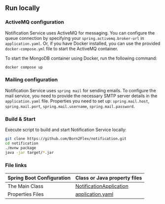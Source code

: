 ## Run locally

### ActiveMQ configuration

Notification Service uses ActiveMQ for messaging. You can configure the queue connection by specifying your `spring.activemq.broker-url` in `application.yaml`.
Or, if you have Docker installed, you can use the provided `docker-compose.yml` file to start the ActiveMQ container.

To start the MongoDB container using Docker, run the following command:
```bash
docker compose up
```

### Mailing configuration

Notification Service uses `spring mail` for sending emails. To configure the mail service, you need to provide the necessary SMTP 
server details in the `application.yaml` file. Properties you need to set up: `spring.mail.host`, `spring.mail.port`, 
`spring.mail.username`, `spring.mail.password`.

### Build & Start

Execute script to build and start Notification Service locally:
```bash
git clone https://github.com/Born2Flex/notification.git
cd notification
./mvnw package
java -jar target/*.jar
```

### File links
|Spring Boot Configuration | Class or Java property files                                                                         |
|--------------------------|------------------------------------------------------------------------------------------------------|
|The Main Class | [NotificationApplication](src/main/java/ua/edu/internship/notification/NotificationApplication.java) |
|Properties Files | [application.yaml](src/main/resources/application.yaml)                                              |
